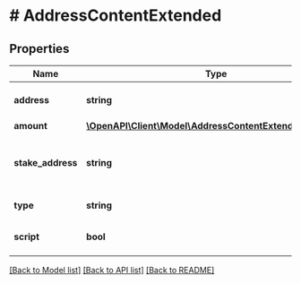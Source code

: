 # # AddressContentExtended

## Properties

Name | Type | Description | Notes
------------ | ------------- | ------------- | -------------
**address** | **string** | Bech32 encoded addresses |
**amount** | [**\OpenAPI\Client\Model\AddressContentExtendedAmount[]**](AddressContentExtendedAmount.md) |  |
**stake_address** | **string** | Stake address that controls the key |
**type** | **string** | Address era |
**script** | **bool** | True if this is a script address |

[[Back to Model list]](../../README.md#models) [[Back to API list]](../../README.md#endpoints) [[Back to README]](../../README.md)
